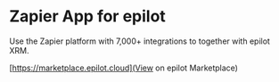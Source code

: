 # Zapier App for epilot

Use the Zapier platform with 7,000+ integrations to together with epilot XRM.

[https://marketplace.epilot.cloud](View on epilot Marketplace)

